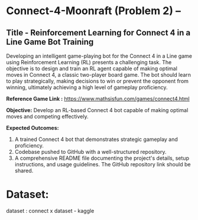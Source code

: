 # Connect-4-Moonraft (Problem 2)  –
## Title - Reinforcement Learning for Connect 4 in a Line Game Bot Training

Developing an intelligent game-playing bot for the Connect 4 in a Line game using Reinforcement Learning (RL) presents a challenging task. The objective is to design and train an RL agent capable of making optimal moves in Connect 4, a classic two-player board game. The bot should learn to play strategically, making decisions to win or prevent the opponent from winning, ultimately achieving a high level of gameplay proficiency.

<b>Reference Game Link :</b> https://www.mathsisfun.com/games/connect4.html 


<b>Objective:</b>
Develop an RL-based Connect 4 bot capable of making optimal moves and competing effectively.

<b>Expected Outcomes:</b>
1. A trained Connect 4 bot that demonstrates strategic gameplay and proficiency.
2. Codebase pushed to GitHub with a well-structured repository.
3. A comprehensive README file documenting the project's details, setup instructions, and usage guidelines. The GitHub repository link should be shared.

# Dataset:

dataset : connect x dataset - kaggle
